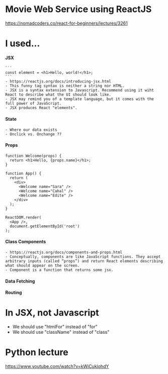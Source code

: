 # Movie Web Service using ReactJS

https://nomadcoders.co/react-for-beginners/lectures/3261

# I used...
#### JSX
    ```
    const element = <h1>Hello, world!</h1>;
    ```
    - https://reactjs.org/docs/introducing-jsx.html
    - This funny tag syntax is neither a string nor HTML.
    - JSX is a syntax extension to Javascript. Recommend using it wiht React to describe what the UI should look like.
    - JSX may remind you of a template language, but it comes with the full power of JavaScript.
    - JSX produces React "elements".

#### State
    - Where our data exists
    - Onclick vs. Onchange ??

#### Props

```
function Welcome(props) {
  return <h1>Hello, {props.name}</h1>;
}

function App() {
  return (
    <div>
      <Welcome name="Sara" />
      <Welcome name="Cahal" />
      <Welcome name="Edite" />
    </div>
  );
}

ReactDOM.render(
  <App />,
  document.getElementById('root')
);
```

#### Class Components
    - https://reactjs.org/docs/components-and-props.html
    - Conceptually, components are like JavaScript functions. They accept arbitrary inputs (called “props”) and return React elements describing what should appear on the screen.
    - Component is a function that returns some jsx.

#### Data Fetching
#### Routing

# In JSX, not Javascript

- We should use "htmlFor" instead of "for"
- We should use "className" instead of "class"

# Python lecture
https://www.youtube.com/watch?v=kWiCuklohdY

